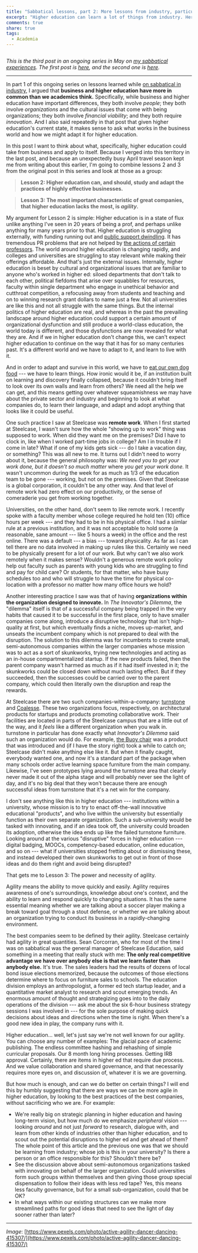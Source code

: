 ```yaml
---
title: "Sabbatical lessons, part 2: More lessons from industry, particularly about agility"
excerpt: "Higher education can learn a lot of things from industry. Here are three such things, especially the importance of agility."
comments: true
share: true
tags:
  - Academia 
---
```

<img src="{{ site.url }}{{ site.baseurl }}/assets/images/active-agility-dancer-415307.jpg" alt="" class="full">

_This is the third post in an ongoing series in May on [my sabbatical experiences](http://rtalbert.org/sabbatical). The first post is [here](http://rtalbert.org/sabbatical-lessons-what-i-did/), and the second one is [here](http://rtalbert.org/sabbatical-lesson-1/)._

---

In part 1 of this ongoing series on lessons learned while [on sabbatical in industry](http://rtalbert.org/sabbatical), I argued that **business and higher education have more in common than we academics think.** Specifically, while business and higher education have important differences, they both involve _people_; they both involve _organizations_ and the cultural issues that come with being organizations; they both involve _financial viability_; and they both require _innovation_. And I also said repeatedly in that post that given higher education's current state, it makes sense to ask what works in the business world and how we might adapt it for higher education. 

In this post I want to think about what, specifically, higher education could take from business and apply to itself. Because I verged into this territory in the last post, and because an unexpectedly busy April travel season kept me from writing about this earlier, I'm going to combine lessons 2 and 3 from the original post in this series and look at those as a group: 

>__Lesson 2: Higher education can, and should, study and adapt the practices of highly effective businesses.__

>__Lesson 3: The most important characteristic of great companies, that higher education lacks the most, is _agility_.__

My argument for Lesson 2 is simple: Higher education is in a state of flux unlike anything I've seen in 20 years of being a prof, and perhaps unlike anything for many years prior to that. Higher education is struggling externally, with funding running out and [public support dwindling](https://www.insidehighered.com/news/2017/07/11/dramatic-shift-most-republicans-now-say-colleges-have-negative-impact). It has tremendous PR problems that are not helped by [the actions of certain professors](http://www.fresnobee.com/news/local/article209197719.html). The world around higher education is changing rapidly, and colleges and universities are struggling to stay relevant while making their offerings affordable. And that's just the external issues. Internally, higher education is beset by cultural and organizational issues that are familiar to anyone who's worked in higher ed: siloed departments that don't talk to each other, political fiefdoms that arise over squabbles for resources, faculty within single department who engage in unethical behavior and cutthroat competition, a refocusing away from students and teaching and on to winning research grant dollars to name just a few. Not all universities are like this and not all struggle with the same things. But the internal politics of higher education are real, and whereas in the past the prevailing landscape around higher education could support a certain amount of organizational dysfunction and still produce a world-class education, the world today is different, and those dysfunctions are now revealed for what they are. And if we in higher education don't change this, we can't expect higher education to continue on the way that it has for so many centuries past. It's a different world and we have to adapt to it, and learn to live with it. 

And in order to adapt and survive in this world, we have to [eat our own dog food](https://www.investopedia.com/terms/e/eatyourowndogfood.asp) --- we have to learn things. How ironic would it be, if an institution built on learning and discovery finally collapsed, because it couldn't bring itself to look over its own walls and learn from others? We need all the help we can get, and this means getting over whatever squeamishness we may have about the private sector and industry and beginning to look at what companies do, to learn their language, and adapt and adopt anything that looks like it could be useful. 

One such practice I saw at Steelcase was __remote work__. When I first started at Steelcase, I wasn't sure how the whole "showing up to work" thing was supposed to work. When did they want me on the premises? Did I have to clock in, like when I worked part-time jobs in college? Am I in trouble if I come in late? What if one of my kids gets sick  --- do I take a vacation day, or something? This was all new to me. It turns out I didn't need to worry about it, because the general philosophy was: _We need you to get your work done, but it doesn't so much matter_ where _you get your work done._ It wasn't uncommon during the week for as much as 1/3 of the education team to be gone --- working, but not on the premises. Given that Steelcase is a global corporation, it couldn't be any other way. And that level of remote work had zero effect on our productivity, or the sense of comeraderie you get from working together. 

Universities, on the other hand, don't seem to like remote work. I recently spoke with a faculty member whose college required he hold ten (10) office hours per week --- and they had to be in his physical office. I had a siimlar rule at a previous institution, and it was not acceptable to hold some (a reasonable, sane amount --- like 5 hours a week) in the office and the rest online. There was a default --- a bias --- toward physicality. As far as I can tell there are no data involved in making up rules like this. Certainly we need to be physically present for a lot of our work. But why can't we also work remotely when it makes sense? Wouldn't a generous remote work policy help out faculty such as parents with young kids who are struggling to find and pay for child care? Or students, for that matter, who have busy schedules too and who will struggle to have the time for physical co-location with a professor no matter how many office hours we hold? 

Another interesting practice I saw was that of having __organizations within the organization designed to innovate.__ In _The Innovator's Dilemma_, the "dilemma" itself is that of a successful company being trapped in the very habits that caused it to be successful in the first place, only to have smaller companies come along, introduce a disruptive technology that isn't high-quality at first, but which eventually finds a niche, moves up-market, and unseats the incumbent company which is not prepared to deal with the disruption. The solution to this dilemma was for incumbents to create small, semi-autonomous companies within the larger companies whose mission was to act as a sort of skunkworks, trying new technologies and acting as an in-house compartmentalized startup. If the new products failed, then the parent company wasn't harmed as much as if it had itself invested in it; the skunkworks could be closed down without much lasting effect. But if they succeeded, then the successes could be carried over to the parent company, which could then literally own the disruption and reap the rewards. 

At Steelcase there are two such companies-within-a-company: [turnstone](http://www.myturnstone.com/) and [Coalesse](http://www.coalesse.com/). These two organizations focus, respectively, on architectural products for startups and products promoting collaborative work. Their facilities are located in parts of the Steelcase campus that are a little out of the way, and it _feels_ like a different organization when you walk in. turnstone in particular has done exactly what _Innovator's Dilemma_ said such an organization would do. For example, [the Buoy chair](https://myturnstone.com/buoy/) was a product that was introduced and (if I have the story right) took a while to catch on; Steelcase didn't make anything else like it. But when it finally caught, everybody wanted one, and now it's a standard part of the package when many schools order active learning space furniture from the main company. Likewise, I've seen prototypes lying around the turnstone area that clearly never made it out of the alpha stage and will probably never see the light of day, and it's no big deal that they won't because there are enough successful ideas from turnstone that it's a net win for the company. 

I don't see anything like this in higher education --- institutions within a university, whose mission is to try to enact off-the-wall innovative educational "products", and who live within the university but essentially function as their own separate organization. Such a sub-university would be tasked with innovating, and if an idea took off, the university could broaden its adoption, otherwise the idea ends up like the failed turnstone furniture. Looking around at the various "disruptive" forces in higher education --- digital badging, MOOCs, competency-based education, online education, and so on --- what if universities stopped fretting about or dismissing these, and instead developed their own skunkworks to get out in front of those ideas and do them right and avoid being disrupted?

That gets me to Lesson 3: The power and necessity of agility. 

Agility means the ability to move quickly and easily. Agility requires awareness of one's surroundings, knowledge about one's context, and the ability to learn and respond quickly to changing situations. It has the same essential meaning whether we are talking about a soccer player making a break toward goal through a stout defense, or whether we are talking about an organization trying to conduct its business in a rapidly-changing environment. 

The best companies seem to be defined by their agility. Steelcase certainly had agility in great quantities. Sean Corcorran, who for most of the time I was on sabbatical was the general manager of Steelcase Education, said something in a meeting that really stuck with me: **The only real competitive advantage we have over anybody else is that we learn faster than anybody else.** It's true. The sales leaders had the results of dozens of local bond issue elections memorized, because the outcomes of those elections determine where to focus on furniture sales to schools. The education division employs an anthropologist, a former ed tech startup leader, and a quantitative market analyst to research and scout emerging trends. An enormous amount of thought and strategizing goes into to the daily operations of the division --- ask me about the six 6-hour business strategy sessions I was involved in --- for the sole purpose of making quick decisions about ideas and directions when the time is right. When there's a good new idea in play, the company runs with it. 

Higher education... well, let's just say we're not well known for our agility. You can choose any number of examples: The glacial pace of academic publishing. The endless committee hashing and rehashing of simple curricular proposals. Our 8 month long hiring processes. Getting IRB approval. Certainly, there are items in higher ed that require due process. And we value collaboration and shared governance, and that necessarily requires more eyes on, and discussion of, whatever it is we are governing. 

But how much is enough, and can we do better on certain things? I will end this by humbly suggesting that there are ways we can be more agile in higher education, by looking to the best practices of the best companies, without sacrificing who we are. For example: 

- We're really big on strategic planning in higher education and having long-term vision, but how much do we emphasize _peripheral_ vision --- looking _around_ and not just _forward_ to research, dialogue with, and learn from other kinds of industries other than higher education, and to scout out the potential disruptions to higher ed and get ahead of them? The whole point of this article and the previous one was that we should be learning from industry; whose job is this in your university? Is there a person or an office responsible for this? Shouldn't there be? 
- See the discussion above about semi-autonomous organizations tasked with innovating on behalf of the larger organization. Could universities form such groups within themselves and then giving those group special dispensation to follow their ideas with less red tape? Yes, this means less faculty governance, but for a small sub-organization, could that be OK? 
- In what ways within our existing structures can we make more streamlined paths for good ideas that need to see the light of day sooner rather than later? 

---

_Image_: [https://www.pexels.com/photo/active-agility-dancer-dancing-415307/](https://www.pexels.com/photo/active-agility-dancer-dancing-415307/)